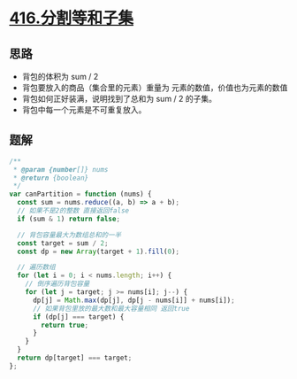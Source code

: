 # [416.分割等和子集](https://leetcode-cn.com/problems/partition-equal-subset-sum/)

## 思路

- 背包的体积为 sum / 2
- 背包要放入的商品（集合里的元素）重量为 元素的数值，价值也为元素的数值
- 背包如何正好装满，说明找到了总和为 sum / 2 的子集。
- 背包中每一个元素是不可重复放入。

## 题解

```js
/**
 * @param {number[]} nums
 * @return {boolean}
 */
var canPartition = function (nums) {
  const sum = nums.reduce((a, b) => a + b);
  // 如果不是2的整数 直接返回false
  if (sum & 1) return false;

  // 背包容量最大为数组总和的一半
  const target = sum / 2;
  const dp = new Array(target + 1).fill(0);

  // 遍历数组
  for (let i = 0; i < nums.length; i++) {
    // 倒序遍历背包容量
    for (let j = target; j >= nums[i]; j--) {
      dp[j] = Math.max(dp[j], dp[j - nums[i]] + nums[i]);
      // 如果背包里放的最大数和最大容量相同 返回true
      if (dp[j] === target) {
        return true;
      }
    }
  }
  return dp[target] === target;
};
```
